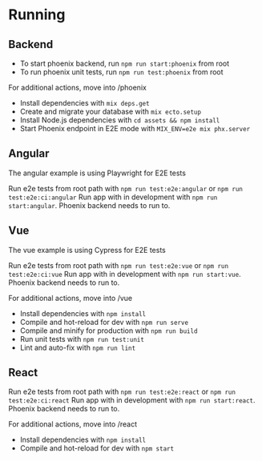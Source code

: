 # Running

## Backend

* To start phoenix backend, run `npm run start:phoenix` from root
* To run phoenix unit tests, run `npm run test:phoenix` from root

For additional actions, move into /phoenix

  * Install dependencies with `mix deps.get`
  * Create and migrate your database with `mix ecto.setup`
  * Install Node.js dependencies with `cd assets && npm install`
  * Start Phoenix endpoint in E2E mode with `MIX_ENV=e2e mix phx.server`

## Angular

The angular example is using Playwright for E2E tests

Run e2e tests from root path with `npm run test:e2e:angular` or `npm run test:e2e:ci:angular`
Run app with in development with  `npm run start:angular`. Phoenix backend needs to run to.


## Vue

The vue example is using Cypress for E2E tests

Run e2e tests from root path with `npm run test:e2e:vue` or `npm run test:e2e:ci:vue`
Run app with in development with  `npm run start:vue`. Phoenix backend needs to run to.

For additional actions, move into /vue

  * Install dependencies with `npm install`
  * Compile and hot-reload for dev with `npm run serve`
  * Compile and minify for production with `npm run build`
  * Run unit tests with `npm run test:unit`
  * Lint and auto-fix with `npm run lint`

## React

Run e2e tests from root path with `npm run test:e2e:react` or `npm run test:e2e:ci:react`
Run app with in development with  `npm run start:react`. Phoenix backend needs to run to.

For additional actions, move into /react

  * Install dependencies with `npm install`
  * Compile and hot-reload for dev with `npm start`
